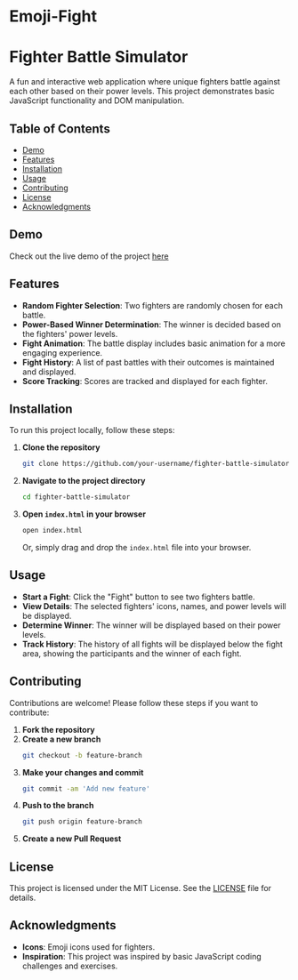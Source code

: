 # Emoji-Fight

# Fighter Battle Simulator

A fun and interactive web application where unique fighters battle against each other based on their power levels. This project demonstrates basic JavaScript functionality and DOM manipulation.

## Table of Contents
- [Demo](#demo)
- [Features](#features)
- [Installation](#installation)
- [Usage](#usage)
- [Contributing](#contributing)
- [License](#license)
- [Acknowledgments](#acknowledgments)

## Demo
Check out the live demo of the project [here]( https://bharathkumarvnaik.github.io/Emoji-Fight/)

## Features
- **Random Fighter Selection**: Two fighters are randomly chosen for each battle.
- **Power-Based Winner Determination**: The winner is decided based on the fighters' power levels.
- **Fight Animation**: The battle display includes basic animation for a more engaging experience.
- **Fight History**: A list of past battles with their outcomes is maintained and displayed.
- **Score Tracking**: Scores are tracked and displayed for each fighter.

## Installation
To run this project locally, follow these steps:

1. **Clone the repository**
    ```bash
    git clone https://github.com/your-username/fighter-battle-simulator.git
    ```
2. **Navigate to the project directory**
    ```bash
    cd fighter-battle-simulator
    ```
3. **Open `index.html` in your browser**
    ```bash
    open index.html
    ```
    Or, simply drag and drop the `index.html` file into your browser.

## Usage
- **Start a Fight**: Click the "Fight" button to see two fighters battle.
- **View Details**: The selected fighters' icons, names, and power levels will be displayed.
- **Determine Winner**: The winner will be displayed based on their power levels.
- **Track History**: The history of all fights will be displayed below the fight area, showing the participants and the winner of each fight.

## Contributing
Contributions are welcome! Please follow these steps if you want to contribute:

1. **Fork the repository**
2. **Create a new branch**
    ```bash
    git checkout -b feature-branch
    ```
3. **Make your changes and commit**
    ```bash
    git commit -am 'Add new feature'
    ```
4. **Push to the branch**
    ```bash
    git push origin feature-branch
    ```
5. **Create a new Pull Request**

## License
This project is licensed under the MIT License. See the [LICENSE](LICENSE) file for details.

## Acknowledgments
- **Icons**: Emoji icons used for fighters.
- **Inspiration**: This project was inspired by basic JavaScript coding challenges and exercises.

